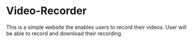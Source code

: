 # Video-Recorder
This is a simple website the enables users to record their videos. User will be able to record and download their recording. 
